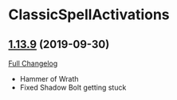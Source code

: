 # ClassicSpellActivations

## [1.13.9](https://github.com/rgd87/ClassicSpellActivations/tree/1.13.9) (2019-09-30)
[Full Changelog](https://github.com/rgd87/ClassicSpellActivations/compare/1.13.8...1.13.9)

- Hammer of Wrath  
- Fixed Shadow Bolt getting stuck  
